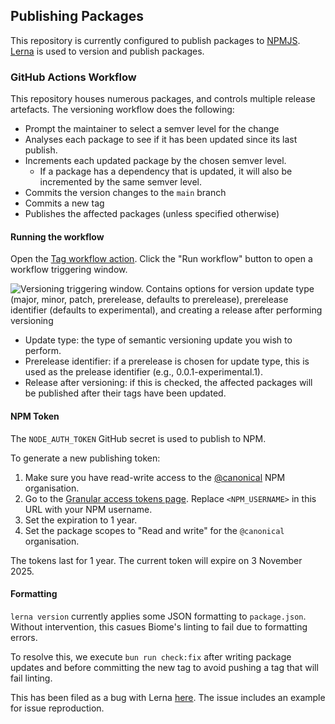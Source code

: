 ## Publishing Packages

This repository is currently configured to publish packages to [NPMJS](https://npmjs.org).
[Lerna](https://lerna.js.org) is used to version and publish packages.

### GitHub Actions Workflow

This repository houses numerous packages, and controls multiple release artefacts.
The versioning workflow does the following:

- Prompt the maintainer to select a semver level for the change
- Analyses each package to see if it has been updated since its last publish.
- Increments each updated package by the chosen semver level.
  - If a package has a dependency that is updated, it will also be incremented by the same semver level.
- Commits the version changes to the `main` branch
- Commits a new tag
- Publishes the affected packages (unless specified otherwise)

#### Running the workflow

Open the [Tag workflow action](https://github.com/canonical/ds25/actions/workflows/tag.yml).
Click the "Run workflow" button to open a workflow triggering window.

![Versioning triggering window. Contains options for version update type (major, minor, patch, prerelease, defaults to prerelease), prerelease identifier (defaults to experimental), and creating a release after performing versioning](https://assets.ubuntu.com/v1/0d0ebe3c-wd-ds25-versioning-workflow-workflow-dispatch.png)

- Update type: the type of semantic versioning update you wish to perform.
- Prerelease identifier: if a prerelease is chosen for update type, this is used as the prelease identifier (e.g., 0.0.1-experimental.1).
- Release after versioning: if this is checked, the affected packages will
  be published after their tags have been updated.

#### NPM Token

The `NODE_AUTH_TOKEN` GitHub secret is used to publish to NPM.

To generate a new publishing token:

1. Make sure you have read-write access to the [@canonical](https://www.npmjs.com/org/canonical) NPM organisation.
2. Go to the [Granular access tokens page](https://www.npmjs.com/settings/<NPM_USERNAME>/tokens/granular-access-tokens/new). Replace `<NPM_USERNAME>` in this URL with your NPM username.
3. Set the expiration to 1 year.
4. Set the package scopes to "Read and write" for the `@canonical` organisation.

The tokens last for 1 year. The current token will expire on 3 November 2025.

#### Formatting

`lerna version` currently applies some JSON formatting to `package.json`.
Without intervention, this casues Biome's linting to fail due to formatting errors.

To resolve this, we execute `bun run check:fix` after writing package updates
and before committing the new tag to avoid pushing a tag that will fail linting.

This has been filed as a bug with Lerna [here](https://github.com/lerna/lerna/issues/4117).
The issue includes an example for issue reproduction.
